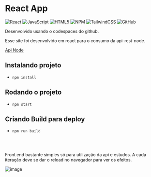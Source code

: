 # React App

![React](https://img.shields.io/badge/react-%2320232a.svg?style=for-the-badge&logo=react&logoColor=%2361DAFB)
![JavaScript](https://img.shields.io/badge/javascript-%23323330.svg?style=for-the-badge&logo=javascript&logoColor=%23F7DF1E)
![HTML5](https://img.shields.io/badge/html5-%23E34F26.svg?style=for-the-badge&logo=html5&logoColor=white)
![NPM](https://img.shields.io/badge/NPM-%23CB3837.svg?style=for-the-badge&logo=npm&logoColor=white)
![TailwindCSS](https://img.shields.io/badge/tailwindcss-%2338B2AC.svg?style=for-the-badge&logo=tailwind-css&logoColor=white)
![GitHub](https://img.shields.io/github/license/jeangondorek/api-rest-nodejs?style=for-the-badge)

Desenvolvido usando o codespaces do github.

Esse site foi desenvolvido em react para o consumo da api-rest-node.

[Api Node](https://github.com/jeangondorek/api-rest-nodejs)

## Instalando projeto
- ```npm install```

## Rodando o projeto

- ```npm start```

## Criando Build para deploy
- ```npm run build```


<br/><br/>

Front end bastante simples só para utilização da api e estudos. A cada iteração deve se dar o reload no navegador para ver os efeitos.

![image](https://user-images.githubusercontent.com/38532877/236704743-a92460bb-1672-4cff-b83d-a063763ea290.png)
